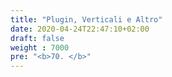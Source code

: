 ```yaml
---
title: "Plugin, Verticali e Altro"
date: 2020-04-24T22:47:10+02:00
draft: false
weight : 7000
pre: "<b>70. </b>"
---
```



